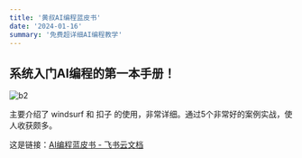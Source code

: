 ```yaml
---
title: '黄叔AI编程蓝皮书'
date: '2024-01-16'
summary: '免费超详细AI编程教学'
---
```



## 系统入门AI编程的第一本手册！

![b2](/blog-images/post2/b2.png)

主要介绍了 windsurf 和 扣子 的使用，非常详细。通过5个非常好的案例实战，使人收获颇多。

这是链接：[AI编程蓝皮书 - 飞书云文档](https://superhuang.feishu.cn/wiki/CBBPwvgEuicVhFkx0s7cPmhpn4e)
